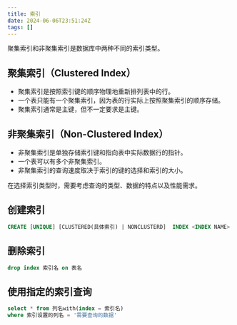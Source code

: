 ```yaml
---
title: 索引
date: 2024-06-06T23:51:24Z
tags: []
---
```



聚集索引和非聚集索引是数据库中两种不同的索引类型。

## 聚集索引（Clustered Index）

- 聚集索引是按照索引键的顺序物理地重新排列表中的行。
- 一个表只能有一个聚集索引，因为表的行实际上按照聚集索引的顺序存储。
- 聚集索引通常是主键，但不一定要求是主键。

## 非聚集索引（Non-Clustered Index）

- 非聚集索引是单独存储索引键和指向表中实际数据行的指针。
- 一个表可以有多个非聚集索引。
- 非聚集索引的查询速度取决于索引的键的选择和索引的大小。

在选择索引类型时，需要考虑查询的类型、数据的特点以及性能需求。

## 创建索引

```sql
CREATE [UNIQUE] [CLUSTERED(具体索引) | NONCLUSTERD]  INDEX <INDEX NAME> ON 列名(需要索引的列)
```

## 删除索引

```sql
drop index 索引名 on 表名
```

## 使用指定的索引查询

```sql
select * from 列名with(index = 索引名)
where 索引设置的列名 = '需要查询的数据'
```
